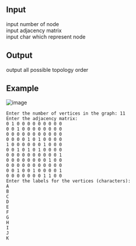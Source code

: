 ## Input
input number of node\
input adjacency matrix\
input char which represent node 
## Output
output all possible topology order

## Example
![image](https://github.com/SYuan0314/NTU_IntroductionToEDA_hw1/assets/82447912/f823f4e4-f67b-4f6a-a51f-462e0b65e232)

```
Enter the number of vertices in the graph: 11
Enter the adjacency matrix:
0 1 0 0 0 0 0 0 0 0 0
0 0 1 0 0 0 0 0 0 0 0
0 0 0 0 0 0 0 0 0 0 0
0 0 0 0 1 0 1 0 0 0 0
1 0 0 0 0 0 0 1 0 0 0
0 0 1 0 1 0 1 0 0 0 0
0 0 0 0 0 0 0 0 0 0 1
0 0 0 0 0 0 0 0 1 0 0
0 0 0 0 0 0 0 0 0 0 0
0 0 1 0 0 1 0 0 0 0 1
0 0 0 0 0 0 0 1 1 0 0
Enter the labels for the vertices (characters):
A
B
C
D
E
F
G
H
I
J
K
```
